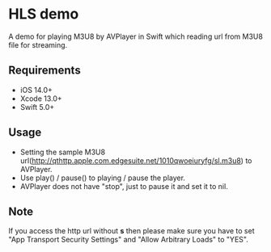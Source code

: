 # HLS demo
A demo for playing M3U8 by AVPlayer in Swift which reading url from M3U8 file for streaming.

## Requirements
 - iOS 14.0+
 - Xcode 13.0+
 - Swift 5.0+

## Usage
- Setting the sample M3U8 url(http://qthttp.apple.com.edgesuite.net/1010qwoeiuryfg/sl.m3u8) to AVPlayer.
- Use play() / pause() to playing / pause the player.  
- AVPlayer does not have "stop", just to pause it and set it to nil.  

## Note
If you access the http url without **s** then please make sure you have to set "App Transport Security Settings" and "Allow Arbitrary Loads" to "YES".  
